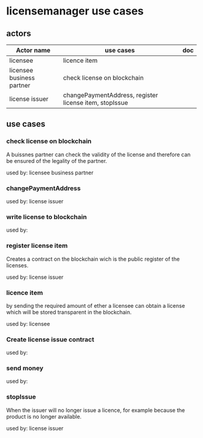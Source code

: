# licensemanager use cases



## actors

|Actor name|use cases|doc|
|---|---|---|
|licensee|licence item||
|licensee business partner|check license on blockchain||
|license issuer|changePaymentAddress, register license item, stopIssue||


## use cases

### check license on blockchain

A buissnes partner can check the validity of the license and therefore can be ensured of the legality of the partner.


used by: licensee business partner

### changePaymentAddress


used by: license issuer

### write license to blockchain


used by: 

### register license item

Creates a contract on the blockchain wich is the public register of the licenses.


used by: license issuer

### licence item

by sending the required amount of ether a licensee can obtain a license which will be stored transparent in the blockchain.


used by: licensee

### Create license issue contract


used by: 

### send money


used by: 

### stopIssue

When the issuer will no longer issue a licence, for example because the product is no longer available.


used by: license issuer

